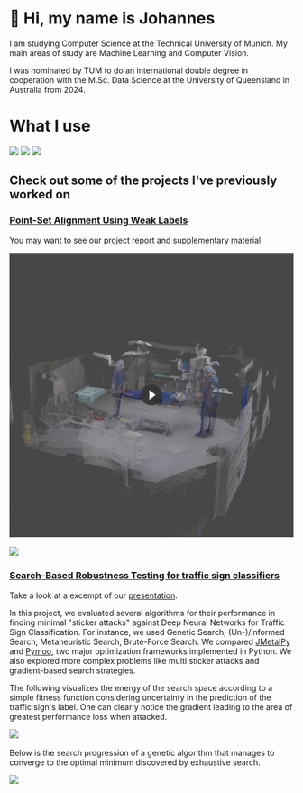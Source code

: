 # 👋 Hi, my name is Johannes

I am studying Computer Science at the Technical University of Munich. My main areas of study are Machine Learning and Computer Vision.

I was nominated by TUM to do an international double degree in cooperation with the M.Sc. Data Science at the University of Queensland in Australia from 2024.

# What I use

<img src="https://upload.wikimedia.org/wikipedia/commons/f/f8/Python_logo_and_wordmark.svg" width ="100"/>
<img src="https://upload.wikimedia.org/wikipedia/commons/9/96/Pytorch_logo.png" width ="100"/>
<img src="https://upload.wikimedia.org/wikipedia/commons/e/e0/Ubuntu_logo_orange.png" width ="100"/>

## Check out some of the projects I've previously worked on

### [Point-Set Alignment Using Weak Labels](https://github.com/wngTn/synthetic_dcp)

You may want to see our [project report](https://github.com/wngTn/synthetic_dcp/blob/main/Project_Report.pdf) and [supplementary material](https://github.com/wngTn/synthetic_dcp/blob/main/Supplementary_Materials.pdf)

[![Visualization of the task](https://github.com/wngTn/synthetic_dcp/blob/main/assets/preview_video.png)](https://drive.google.com/file/d/10ExiSn-swk2jGCFB8Kq8de3IUifWTBWB/view?usp=share_link)

<img src="https://github.com/wngTn/synthetic_dcp/blob/main/assets/data_augmentation_vis.gif" width="pagewidth"/>



### [Search-Based Robustness Testing for traffic sign classifiers](https://gitfront.io/r/JohannesVolk/kGpYddba232z/traffic-sign-classifier-robustness-testing/)

Take a look at a excempt of our [presentation](https://drive.google.com/file/d/1pT7yqmQ0gV0R_XKGlxi67L1DDFZcRNim/view?usp=share_link).

In this project, we evaluated several algorithms for their performance in finding minimal "sticker attacks" against Deep Neural Networks for Traffic Sign Classification. For instance, we used Genetic Search, (Un-)/informed Search, Metaheuristic Search, Brute-Force Search. We compared [JMetalPy](https://github.com/jMetal/jMetalPy) and [Pymoo](https://pymoo.org/), two major optimization frameworks implemented in Python. We also explored more complex problems like multi sticker attacks and gradient-based search strategies.

The following visualizes the energy of the search space according to a simple fitness function considering uncertainty in the prediction of the traffic sign's label.
One can clearly notice the gradient leading to the area of greatest performance loss when attacked.

<img src="https://gitfront.io/r/JohannesVolk/kGpYddba232z/traffic-sign-classifier-robustness-testing/raw/rt_search_based/imgs/1_BasicAreaFitnessFunction.png" width="pagewidth"/>

Below is the search progression of a genetic algorithm that manages to converge to the optimal minimum discovered by exhaustive search.

[![](https://gitfront.io/r/JohannesVolk/kGpYddba232z/traffic-sign-classifier-robustness-testing/raw/rt_search_based/imgs/drive_video_preview.jpg)](https://drive.google.com/file/d/14JSosn3JALdvsQdWFVgUvGFUTY0LbB5e/view?usp=sharing)
